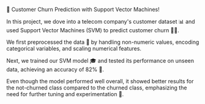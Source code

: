 🚀 Customer Churn Prediction with Support Vector Machines!

In this project, we dove into a telecom company's customer dataset 📊 and used Support Vector Machines (SVM) to predict customer churn 👥💔.

We first preprocessed the data 🧹 by handling non-numeric values, encoding categorical variables, and scaling numerical features.

Next, we trained our SVM model 🎓 and tested its performance on unseen data, achieving an accuracy of 82% 🎯.

Even though the model performed well overall, it showed better results for the not-churned class compared to the churned class, emphasizing the need for further tuning and experimentation 🧪.
